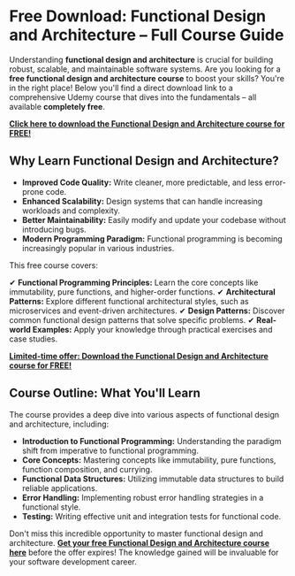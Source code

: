 # Free Download: Functional Design and Architecture – Full Course Guide

Understanding **functional design and architecture** is crucial for building robust, scalable, and maintainable software systems. Are you looking for a **free functional design and architecture course** to boost your skills? You're in the right place! Below you'll find a direct download link to a comprehensive Udemy course that dives into the fundamentals – all available **completely free**.

[**Click here to download the Functional Design and Architecture course for FREE!**](https://udemywork.com/functional-design-and-architecture)

## Why Learn Functional Design and Architecture?

*   **Improved Code Quality:** Write cleaner, more predictable, and less error-prone code.
*   **Enhanced Scalability:** Design systems that can handle increasing workloads and complexity.
*   **Better Maintainability:** Easily modify and update your codebase without introducing bugs.
*   **Modern Programming Paradigm:** Functional programming is becoming increasingly popular in various industries.

This free course covers:

✔ **Functional Programming Principles:** Learn the core concepts like immutability, pure functions, and higher-order functions.
✔ **Architectural Patterns:** Explore different functional architectural styles, such as microservices and event-driven architectures.
✔ **Design Patterns:** Discover common functional design patterns that solve specific problems.
✔ **Real-world Examples:** Apply your knowledge through practical exercises and case studies.

[**Limited-time offer: Download the Functional Design and Architecture course for FREE!**](https://udemywork.com/functional-design-and-architecture)

## Course Outline: What You'll Learn

The course provides a deep dive into various aspects of functional design and architecture, including:

*   **Introduction to Functional Programming:** Understanding the paradigm shift from imperative to functional programming.
*   **Core Concepts:** Mastering concepts like immutability, pure functions, function composition, and currying.
*   **Functional Data Structures:** Utilizing immutable data structures to build reliable applications.
*   **Error Handling:** Implementing robust error handling strategies in a functional style.
*   **Testing:** Writing effective unit and integration tests for functional code.

Don't miss this incredible opportunity to master functional design and architecture. **[Get your free Functional Design and Architecture course here](https://udemywork.com/functional-design-and-architecture)** before the offer expires! The knowledge gained will be invaluable for your software development career.
